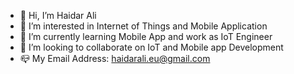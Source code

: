 - 👋 Hi, I’m Haidar Ali
- 👀 I’m interested in Internet of Things and Mobile Application
- 🌱 I’m currently learning Mobile App and work as IoT Engineer
- 💞️ I’m looking to collaborate on IoT and Mobile app Development
- 📪 My Email Address: haidarali.eu@gmail.com

<!---
alazifi/alazifi is a ✨ special ✨ repository because its `README.md` (this file) appears on your GitHub profile.
You can click the Preview link to take a look at your changes.
--->
